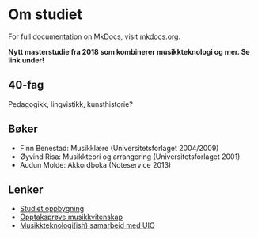 # Om studiet

For full documentation on MkDocs, visit [mkdocs.org](http://mkdocs.org).

**Nytt masterstudie fra 2018 som kombinerer musikkteknologi og mer. Se link under!**

## 40-fag

Pedagogikk, lingvistikk, kunsthistorie?

## Bøker

- Finn Benestad: Musikklære (Universitetsforlaget 2004/2009)
- Øyvind Risa: Musikkteori og arrangering (Universitetsforlaget 2001)
- Audun Molde: Akkordboka (Noteservice 2013)

## Lenker

- [Studiet oppbygning](http://www.uio.no/studier/program/musikkvitenskap/oppbygging/ "UIO")
- [Opptaksprøve musikkvitenskap](http://www.hf.uio.no/imv/studier/opptak/ "UIO")
- [Musikkteknologi(ish) samarbeid med UIO](https://www.ntnu.edu/studies/mct)